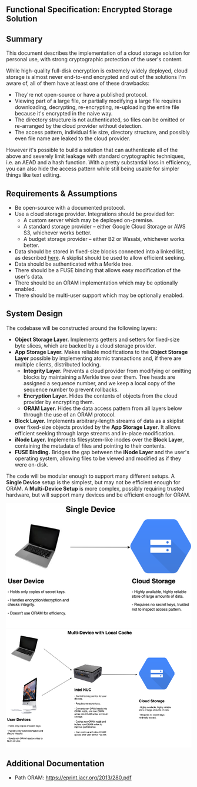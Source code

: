 Functional Specification: Encrypted Storage Solution
----------------------------------------------------

## Summary

This document describes the implementation of a cloud storage solution for
personal use, with strong cryptographic protection of the user's content.

While high-quality full-disk encryption is extremely widely deployed, cloud
storage is almost never end-to-end encrypted and out of the solutions I'm aware
of, all of them have at least one of these drawbacks:

- They're not open-source or have a published protocol.
- Viewing part of a large file, or partially modifying a large file requires
  downloading, decrypting, re-encrypting, re-uploading the entire file because
  it's encrypted in the naive way.
- The directory structure is not authenticated, so files can be omitted or
  re-arranged by the cloud provider without detection.
- The access pattern, individual file size, directory structure, and possibly
  even file name are leaked to the cloud provider.

However it's possible to build a solution that can authenticate all of the above
and severely limit leakage with standard cryptographic techniques, i.e. an AEAD
and a hash function. With a pretty substantial loss in efficiency, you can also
hide the access pattern while still being usable for simpler things like text
editing.


## Requirements & Assumptions

- Be open-source with a documented protocol.
- Use a cloud storage provider. Integrations should be provided for:
  - A custom server which may be deployed on-premise.
  - A standard storage provider – either Google Cloud Storage or AWS S3, whichever works better.
  - A budget storage provider – either B2 or Wasabi, whichever works better.
- Data should be stored in fixed-size blocks connected into a linked list, as
  described [here](https://blog.bren2010.io/2015/04/07/data-structures.html#1-linked-lists).
  A skiplist should be used to allow efficient seeking.
- Data should be authenticated with a Merkle tree.
- There should be a FUSE binding that allows easy modification of the user's
  data.
- There should be an ORAM implementation which may be optionally enabled.
- There should be multi-user support which may be optionally enabled.


## System Design

The codebase will be constructed around the following layers:

- **Object Storage Layer.** Implements getters and setters for fixed-size byte
  slices, which are backed by a cloud storage provider.
- **App Storage Layer.** Makes reliable modifications to the **Object Storage
  Layer** possible by implementing atomic transactions and, if there are
  multiple clients, distributed locking.
  - **Integrity Layer.** Prevents a cloud provider from modifying or omitting
    blocks by maintaining a Merkle tree over them. Tree heads are assigned a
    sequence number, and we keep a local copy of the sequence number to prevent
    rollbacks.
  - **Encryption Layer.** Hides the contents of objects from the cloud provider
    by encrypting them.
  - **ORAM Layer.** Hides the data access pattern from all layers below through
    the use of an ORAM protocol.
- **Block Layer.** Implements arbitrary-length streams of data as a skiplist
  over fixed-size objects provided by the **App Storage Layer**. It allows
  efficient seeking through large streams and in-place modification.
- **iNode Layer.** Implements filesystem-like inodes over the **Block Layer**,
  containing the metadata of files and pointing to their contents.
- **FUSE Binding.** Bridges the gap between the **iNode Layer** and the user's
  operating system, allowing files to be viewed and modified as if they were
  on-disk.

The code will be modular enough to support many different setups. A **Single
Device** setup is the simplest, but may not be efficient enough for ORAM. A
**Multi-Device Setup** is more complex, possibly requiring trusted hardware, but
will support many devices and be efficient enough for ORAM.

![Single-Device Mode](./single-device.png)
![Multi-Device Mode](./multi-device.png)


## Additional Documentation

 - Path ORAM: https://eprint.iacr.org/2013/280.pdf
